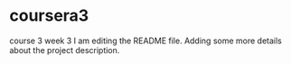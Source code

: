 # coursera3
course 3 week 3
I am editing the README file. Adding some more details about the project description.
